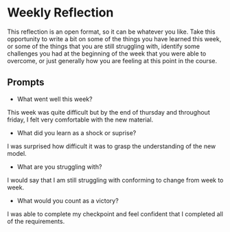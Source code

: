 # Weekly Reflection

This reflection is an open format, so it can be whatever you like. Take this opportunity to write a bit on some of the things you have learned this week, or some of the things that you are still struggling with, identify some challenges you had at the beginning of the week that you were able to overcome, or just generally how you are feeling at this point in the course.

## Prompts

- What went well this week?

This week was quite difficult but by the end of thursday and throughout friday, I felt very comfortable with the new material.

- What did you learn as a shock or suprise?

I was surprised how difficult it was to grasp the understanding of the new model.

- What are you struggling with?

I would say that I am still struggling with conforming to change from week to week.

- What would you count as a victory?

I was able to complete my checkpoint and feel confident that I completed all of the requirements.
